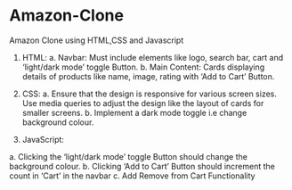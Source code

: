 # Amazon-Clone
Amazon Clone using HTML,CSS and Javascript
1. HTML:
a. Navbar: Must include elements like logo, search bar, cart and
‘light/dark mode’ toggle Button.
b. Main Content: Cards displaying details of products like name,
image, rating with ‘Add to Cart’ Button.

2. CSS:
a. Ensure that the design is responsive for various screen sizes. Use
media queries to adjust the design like the layout of cards for smaller
screens.
b. Implement a dark mode toggle i.e change background colour.
3. JavaScript:

a. Clicking the ‘light/dark mode’ toggle Button should change the
background colour.
b. Clicking ‘Add to Cart’ Button should increment the count in ‘Cart’ in
the navbar
c. Add Remove from Cart Functionality
